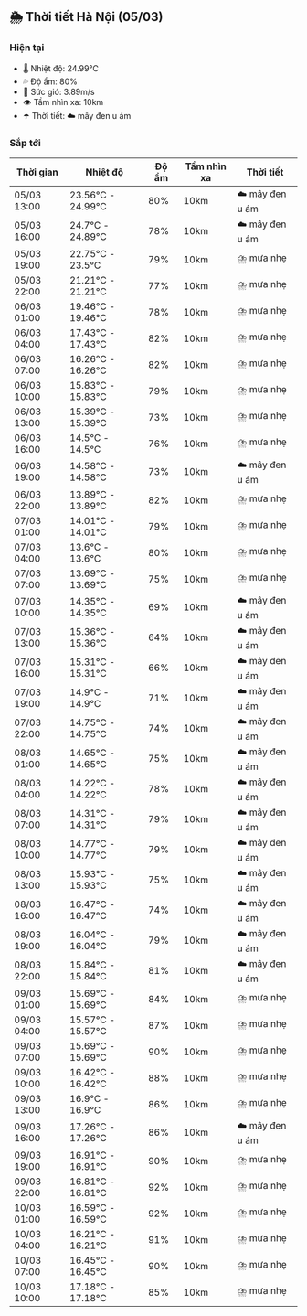 ## 🌦️ Thời tiết Hà Nội (05/03)

### Hiện tại

- 🌡️ Nhiệt độ: 24.99℃
- 💦 Độ ẩm: 80%
- 💨 Sức gió: 3.89m/s
- 👁️ Tầm nhìn xa: 10km
- ☂️ Thời tiết: ☁️ mây đen u ám

### Sắp tới

| Thời gian | Nhiệt độ | Độ ẩm | Tầm nhìn xa | Thời tiết |
| --- | --- | --- | --- | --- |
| 05/03 13:00 | 23.56℃ - 24.99℃ | 80% | 10km | ☁️ mây đen u ám |
| 05/03 16:00 | 24.7℃ - 24.89℃ | 78% | 10km | ☁️ mây đen u ám |
| 05/03 19:00 | 22.75℃ - 23.5℃ | 79% | 10km | ⛈️ mưa nhẹ |
| 05/03 22:00 | 21.21℃ - 21.21℃ | 77% | 10km | ⛈️ mưa nhẹ |
| 06/03 01:00 | 19.46℃ - 19.46℃ | 78% | 10km | ⛈️ mưa nhẹ |
| 06/03 04:00 | 17.43℃ - 17.43℃ | 82% | 10km | ⛈️ mưa nhẹ |
| 06/03 07:00 | 16.26℃ - 16.26℃ | 82% | 10km | ⛈️ mưa nhẹ |
| 06/03 10:00 | 15.83℃ - 15.83℃ | 79% | 10km | ⛈️ mưa nhẹ |
| 06/03 13:00 | 15.39℃ - 15.39℃ | 73% | 10km | ⛈️ mưa nhẹ |
| 06/03 16:00 | 14.5℃ - 14.5℃ | 76% | 10km | ⛈️ mưa nhẹ |
| 06/03 19:00 | 14.58℃ - 14.58℃ | 73% | 10km | ☁️ mây đen u ám |
| 06/03 22:00 | 13.89℃ - 13.89℃ | 82% | 10km | ⛈️ mưa nhẹ |
| 07/03 01:00 | 14.01℃ - 14.01℃ | 79% | 10km | ⛈️ mưa nhẹ |
| 07/03 04:00 | 13.6℃ - 13.6℃ | 80% | 10km | ⛈️ mưa nhẹ |
| 07/03 07:00 | 13.69℃ - 13.69℃ | 75% | 10km | ⛈️ mưa nhẹ |
| 07/03 10:00 | 14.35℃ - 14.35℃ | 69% | 10km | ☁️ mây đen u ám |
| 07/03 13:00 | 15.36℃ - 15.36℃ | 64% | 10km | ☁️ mây đen u ám |
| 07/03 16:00 | 15.31℃ - 15.31℃ | 66% | 10km | ☁️ mây đen u ám |
| 07/03 19:00 | 14.9℃ - 14.9℃ | 71% | 10km | ☁️ mây đen u ám |
| 07/03 22:00 | 14.75℃ - 14.75℃ | 74% | 10km | ☁️ mây đen u ám |
| 08/03 01:00 | 14.65℃ - 14.65℃ | 75% | 10km | ☁️ mây đen u ám |
| 08/03 04:00 | 14.22℃ - 14.22℃ | 78% | 10km | ☁️ mây đen u ám |
| 08/03 07:00 | 14.31℃ - 14.31℃ | 79% | 10km | ☁️ mây đen u ám |
| 08/03 10:00 | 14.77℃ - 14.77℃ | 79% | 10km | ☁️ mây đen u ám |
| 08/03 13:00 | 15.93℃ - 15.93℃ | 75% | 10km | ☁️ mây đen u ám |
| 08/03 16:00 | 16.47℃ - 16.47℃ | 74% | 10km | ☁️ mây đen u ám |
| 08/03 19:00 | 16.04℃ - 16.04℃ | 79% | 10km | ☁️ mây đen u ám |
| 08/03 22:00 | 15.84℃ - 15.84℃ | 81% | 10km | ☁️ mây đen u ám |
| 09/03 01:00 | 15.69℃ - 15.69℃ | 84% | 10km | ⛈️ mưa nhẹ |
| 09/03 04:00 | 15.57℃ - 15.57℃ | 87% | 10km | ⛈️ mưa nhẹ |
| 09/03 07:00 | 15.69℃ - 15.69℃ | 90% | 10km | ⛈️ mưa nhẹ |
| 09/03 10:00 | 16.42℃ - 16.42℃ | 88% | 10km | ⛈️ mưa nhẹ |
| 09/03 13:00 | 16.9℃ - 16.9℃ | 86% | 10km | ⛈️ mưa nhẹ |
| 09/03 16:00 | 17.26℃ - 17.26℃ | 86% | 10km | ☁️ mây đen u ám |
| 09/03 19:00 | 16.91℃ - 16.91℃ | 90% | 10km | ⛈️ mưa nhẹ |
| 09/03 22:00 | 16.81℃ - 16.81℃ | 92% | 10km | ⛈️ mưa nhẹ |
| 10/03 01:00 | 16.59℃ - 16.59℃ | 92% | 10km | ⛈️ mưa nhẹ |
| 10/03 04:00 | 16.21℃ - 16.21℃ | 91% | 10km | ⛈️ mưa nhẹ |
| 10/03 07:00 | 16.45℃ - 16.45℃ | 90% | 10km | ⛈️ mưa nhẹ |
| 10/03 10:00 | 17.18℃ - 17.18℃ | 85% | 10km | ⛈️ mưa nhẹ |
